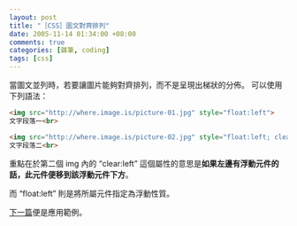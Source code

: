 ```yaml
--- 
layout: post
title: "［CSS］圖文對齊排列"
date: 2005-11-14 01:34:00 +08:00
comments: true
categories: [雜筆, coding]
tags: [css]
---
```


當圖文並列時，若要讓圖片能夠對齊排列，而不是呈現出梯狀的分佈。
可以使用下列語法：

``` html
<img src="http://where.image.is/picture-01.jpg" style="float:left">
文字段落一<br>

<img src="http://where.image.is/picture-02.jpg" style="float:left; clear:left">
文字段落二<br>
```

重點在於第二個 img 內的 “clear:left”
這個屬性的意思是**如果左邊有浮動元件的話，此元件便移到該浮動元件下方**。

而 “float:left” 則是將所屬元件指定為浮動性質。

[下一篇](/blog/2005/11/19/comics-no-topic/)便是應用範例。
